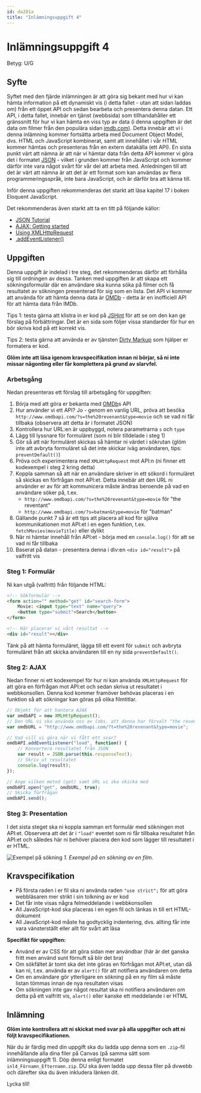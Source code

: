 ```yaml
---
id: da281a
title: "Inlämningsuppgift 4"
---
```


# Inlämningsuppgift 4

Betyg: U/G

## Syfte

Syftet med den fjärde inlämningen är att göra sig bekant med hur vi kan hämta information på ett dynamiskt vis (i detta fallet - utan att sidan laddas om) från ett öppet API och sedan bearbeta och presentera denna datan. Ett API, i detta fallet, innebär en tjänst (webbsida) som tillhandahåller ett gränssnitt för hur vi kan hämta en viss typ av data (i denna uppgiften är det data om filmer från den populära sidan [imdb.com](http://www.imdb.com)). Detta innebär att vi i denna inlämning kommer fortsätta arbeta med Document Object Model, dvs. HTML och JavaScript kombinerat, samt att innehållet i vår HTML kommer hämtas och presenteras från en extern datakälla (ett API). En sista punkt värt att nämna är att när vi hämtar data från detta API kommer vi göra det i formatet [JSON](http://www.json.org/) - vilket i grunden kommer från JavaScript och kommer därför inte vara något svårt för vår del att arbeta med. Anledningen till att det är värt att nämna är att det är ett format som kan användas av flera programmeringsspråk, inte bara JavaScript, och är därför bra att känna till.

Inför denna uppgiften rekommenderas det starkt att läsa kapitel 17 i boken Eloquent JavaScript.

Det rekommenderas även starkt att ta en titt på följande källor:

* [JSON Tutorial](http://beginnersbook.com/2015/04/json-tutorial/)
* [AJAX: Getting started](https://developer.mozilla.org/en-US/docs/AJAX/Getting_Started)
* [Using XMLHttpRequest](https://developer.mozilla.org/en/docs/Web/API/XMLHttpRequest/Using_XMLHttpRequest)
* [.addEventListener()](https://developer.mozilla.org/en-US/docs/Web/API/EventTarget/addEventListener)

## Uppgiften

Denna uppgift är indelad i tre steg, det rekommenderas därför att förhålla sig till ordningen av dessa. Tanken med uppgiften är att skapa ett sökningsformulär där en användare ska kunna söka på filmer och få resultatet av sökningen presenterad för sig som en lista. Det API vi kommer att använda för att hämta denna data är [OMDb](http://www.omdbapi.com/) - detta är en inofficiell API för att hämta data från IMDb. 

Tips 1: testa gärna att klistra in er kod på [JSHint](http://jshint.com/) för att se om den kan ge förslag på förbättringar. Det är en sida som följer vissa standarder för hur en bör skriva kod på ett korrekt vis.

Tips 2: testa gärna att använda er av tjänsten [Dirty Markup](https://www.dirtymarkup.com/) som hjälper er formatera er kod.

**Glöm inte att läsa igenom kravspecifikation innan ni börjar, så ni inte missar någonting eller får komplettera på grund av slarvfel.** 

### Arbetsgång

Nedan presenteras ett förslag till arbetsgång för uppgiften:

1. Börja med att göra er bekanta med [OMDb](http://www.omdbapi.com/)s API
2. Hur använder vi ett API? Jo - genom en vanlig URL, pröva att besöka `http://www.omdbapi.com/?s=the%20revenant&type=movie` och se vad ni får tillbaka (observera att detta är i formatet JSON)
3. Kontrollera hur URL:en är uppbyggd, notera parametrarna `s` och `type`
4. Lägg till lyssnare för formuläret (som ni blir tilldelade i steg 1)
5. Gör så att när formuläret skickas så hämtar ni värdet i sökrutan (glöm inte att avbryta formuläret så det inte skickar iväg användaren, tips: `preventDefault()`)
6. Pröva och experimentera med `XMLHttpRequest` mot API:n (ni finner ett kodexempel i steg 2 kring detta)
7. Koppla samman så att när en användare skriver in ett sökord i formuläret så skickas en förfrågan mot API:et. Detta innebär att den URL ni använder er av för att kommunicera måste ändras beroende på vad en användare söker på, t.ex.
    * `http://www.omdbapi.com/?s=the%20revenant&type=movie` för "the reventant"
    * `http://www.omdbapi.com/?s=batman&type=movie` för "batman"
8. Gällande punkt 7 så är ett tips att placera all kod för själva kommunikationen mot API:et i en egen funktion, t.ex. `fetchMovies(movieTitle)` eller dylikt
9. När ni hämtar innehåll från API:et - börja med en `console.log()` för att se vad ni får tillbaka
10. Baserat på datan - presentera denna i div:en `<div id="result">` på valfritt vis

### Steg 1: Formulär

Ni kan utgå (valfritt) från följande HTML:

``` html
<!-- Sökformulär -->
<form action="" method="get" id="search-form">
    Movie: <input type="text" name="query">
    <button type="submit">Search</button>
</form>

<!-- Här placerar vi vårt resultat -->
<div id="result"></div>
```

Tänk på att hämta formuläret, lägga till ett event för `submit` och avbryta formuläret från att skicka användaren till en ny sida `preventDefault()`.

### Steg 2: AJAX

Nedan finner ni ett kodexempel för hur ni kan använda `XMLHttpRequest` för att göra en förfrågan mot API:et och sedan skriva ut resultatet i webbkonsollen. Denna kod kommer framöver behövas placeras i en funktion så att sökningar kan göras på olika filmtitlar.

``` js
// Objekt för att hantera AJAX
var omdbAPI = new XMLHttpRequest();
// Den URL vi ska använda oss av (obs. att denna har förvalt "the revenant")
var omdbURL = "http://www.omdbapi.com/?t=the%20revenant&type=movie";

// Vad vill vi göra när vi fått ett svar?
omdbAPI.addEventListener("load", function() {
    // Konvertera resultatet från JSON
    var result = JSON.parse(this.responseText);
    // Skriv ut resultatet
    console.log(result);
});

// Ange vilken metod (get) samt URL vi ska skicka med
omdbAPI.open("get", omdbURL, true);
// Skicka förfrågan
omdbAPI.send();
```

### Steg 3: Presentation

I det sista steget ska ni koppla samman ert formulär med sökningen mot API:et. Observera att det är i `"load"` eventet som ni får tillbaka resultatet från API:et och således här ni behöver placera den kod som lägger till resultatet i er HTML.

![Exempel på sökning](../assets/uppgift4_example.png) _1. Exempel på en sökning av en film._

## Kravspecifikation

* På första raden i er fil ska ni använda raden `"use strict";` för att göra webbläsaren mer strikt i sin tolkning av er kod
* Det får inte visas några felmeddelande i webbkonsollen
* All JavaScript-kod ska placeras i en egen fil och länkas in till ert HTML-dokument
* All JavaScript-kod måste ha godtycklig indentering, dvs. allting får inte vara vänsterställt eller allt för svårt att läsa

**Specifikt för uppgiften:**

* Använd er av CSS för att göra sidan mer användbar (här är det ganska fritt men använd sunt förnuft så blir det bra)
* Om sökfältet är tomt ska det inte göras en förfrågan mot API:et, utan då kan ni, t.ex. använda er av `alert()` för att notifiera användaren om detta
* Om en användare gör ytterligare en sökning på en ny film så måste listan tömmas innan de nya resultaten visas
* Om sökningen inte gav något resultat ska ni notifiera användaren om detta på ett valfritt vis, `alert()` eller kanske ett meddelande i er HTML

## Inlämning

**Glöm inte kontrollera att ni skickat med svar på alla uppgifter och att ni följt kravspecifikationen.**

När du är färdig med din uppgift ska du ladda upp denna som en `.zip`-fil innehållande alla dina filer på Canvas (på samma sätt som inlämningsuppgift 1). Döp denna enligt formatet `inl4_Förnamn_Efternamn.zip`. DU ska även ladda upp dessa filer på dvwebb och därefter ska du även inkludera länken dit.

Lycka till!
